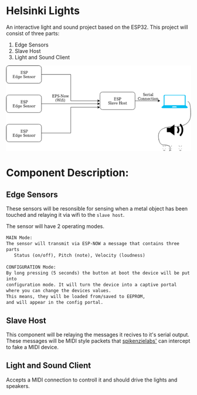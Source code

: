 # Helsinki Lights

An interactive light and sound project based on the ESP32. This project will consist of three parts:

1. Edge Sensors
2. Slave Host
3. Light and Sound Client

![Component Diagram](img/Helsinki_Lights.png)

# Component Description:

## Edge Sensors

These sensors will be resonsible for sensing when a metal object has been touched and relaying it via wifi
to the `slave host`.

The sensor will have 2 operating modes.

    MAIN Mode:
    The sensor will transmit via ESP-NOW a message that contains three parts
       Status (on/off), Pitch (note), Velocity (loudness)

    CONFIGURATION Mode:
    By long pressing (5 seconds) the button at boot the device will be put into
    configuration mode. It will turn the device into a captive portal
    where you can change the devices values.
    This means, they will be loaded from/saved to EEPROM,
    and will appear in the config portal.

## Slave Host

This component will be relaying the messages it recives to it's serial output. These messages will be MIDI style packets that
[spikenzielabs'](https://www.spikenzielabs.com/learn/serial_midi.html) can intercept to fake a MIDI device.

## Light and Sound Client

Accepts a MIDI connection to controll it and should drive the lights and speakers.
